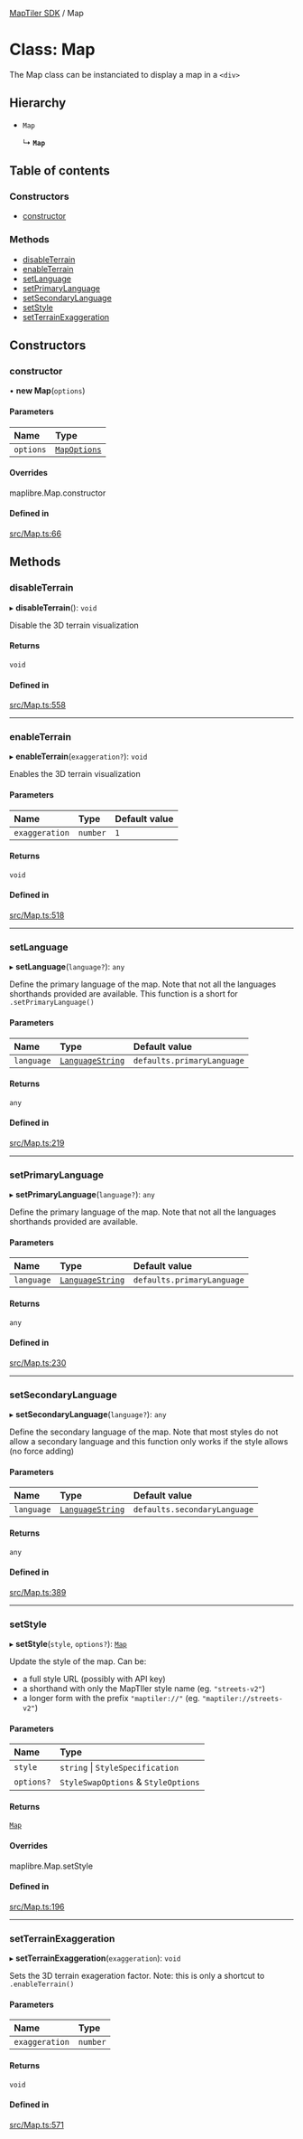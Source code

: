 [MapTiler SDK](../README.md) / Map

# Class: Map

The Map class can be instanciated to display a map in a `<div>`

## Hierarchy

- `Map`

  ↳ **`Map`**

## Table of contents

### Constructors

- [constructor](Map.md#constructor)

### Methods

- [disableTerrain](Map.md#disableterrain)
- [enableTerrain](Map.md#enableterrain)
- [setLanguage](Map.md#setlanguage)
- [setPrimaryLanguage](Map.md#setprimarylanguage)
- [setSecondaryLanguage](Map.md#setsecondarylanguage)
- [setStyle](Map.md#setstyle)
- [setTerrainExaggeration](Map.md#setterrainexaggeration)

## Constructors

### constructor

• **new Map**(`options`)

#### Parameters

| Name | Type |
| :------ | :------ |
| `options` | [`MapOptions`](../README.md#mapoptions) |

#### Overrides

maplibre.Map.constructor

#### Defined in

[src/Map.ts:66](https://github.com/maptiler/maptiler-sdk-js/blob/05864aa/src/Map.ts#L66)

## Methods

### disableTerrain

▸ **disableTerrain**(): `void`

Disable the 3D terrain visualization

#### Returns

`void`

#### Defined in

[src/Map.ts:558](https://github.com/maptiler/maptiler-sdk-js/blob/05864aa/src/Map.ts#L558)

___

### enableTerrain

▸ **enableTerrain**(`exaggeration?`): `void`

Enables the 3D terrain visualization

#### Parameters

| Name | Type | Default value |
| :------ | :------ | :------ |
| `exaggeration` | `number` | `1` |

#### Returns

`void`

#### Defined in

[src/Map.ts:518](https://github.com/maptiler/maptiler-sdk-js/blob/05864aa/src/Map.ts#L518)

___

### setLanguage

▸ **setLanguage**(`language?`): `any`

Define the primary language of the map. Note that not all the languages shorthands provided are available.
This function is a short for `.setPrimaryLanguage()`

#### Parameters

| Name | Type | Default value |
| :------ | :------ | :------ |
| `language` | [`LanguageString`](../README.md#languagestring) | `defaults.primaryLanguage` |

#### Returns

`any`

#### Defined in

[src/Map.ts:219](https://github.com/maptiler/maptiler-sdk-js/blob/05864aa/src/Map.ts#L219)

___

### setPrimaryLanguage

▸ **setPrimaryLanguage**(`language?`): `any`

Define the primary language of the map. Note that not all the languages shorthands provided are available.

#### Parameters

| Name | Type | Default value |
| :------ | :------ | :------ |
| `language` | [`LanguageString`](../README.md#languagestring) | `defaults.primaryLanguage` |

#### Returns

`any`

#### Defined in

[src/Map.ts:230](https://github.com/maptiler/maptiler-sdk-js/blob/05864aa/src/Map.ts#L230)

___

### setSecondaryLanguage

▸ **setSecondaryLanguage**(`language?`): `any`

Define the secondary language of the map.
Note that most styles do not allow a secondary language and this function only works if the style allows (no force adding)

#### Parameters

| Name | Type | Default value |
| :------ | :------ | :------ |
| `language` | [`LanguageString`](../README.md#languagestring) | `defaults.secondaryLanguage` |

#### Returns

`any`

#### Defined in

[src/Map.ts:389](https://github.com/maptiler/maptiler-sdk-js/blob/05864aa/src/Map.ts#L389)

___

### setStyle

▸ **setStyle**(`style`, `options?`): [`Map`](Map.md)

Update the style of the map.
Can be:
- a full style URL (possibly with API key)
- a shorthand with only the MapTIler style name (eg. `"streets-v2"`)
- a longer form with the prefix `"maptiler://"` (eg. `"maptiler://streets-v2"`)

#### Parameters

| Name | Type |
| :------ | :------ |
| `style` | `string` \| `StyleSpecification` |
| `options?` | `StyleSwapOptions` & `StyleOptions` |

#### Returns

[`Map`](Map.md)

#### Overrides

maplibre.Map.setStyle

#### Defined in

[src/Map.ts:196](https://github.com/maptiler/maptiler-sdk-js/blob/05864aa/src/Map.ts#L196)

___

### setTerrainExaggeration

▸ **setTerrainExaggeration**(`exaggeration`): `void`

Sets the 3D terrain exageration factor.
Note: this is only a shortcut to `.enableTerrain()`

#### Parameters

| Name | Type |
| :------ | :------ |
| `exaggeration` | `number` |

#### Returns

`void`

#### Defined in

[src/Map.ts:571](https://github.com/maptiler/maptiler-sdk-js/blob/05864aa/src/Map.ts#L571)
